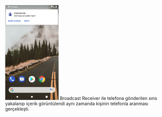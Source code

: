 <img src="https://github.com/tugcenurdaglar/sms-bildirim/blob/master/sms.gif" width="170px">
Broadcast Receiver ile telefona gönderilen sms  yakalanıp içerik görüntülendi aynı zamanda kişinin telefonla aranması gerçekleşti.
